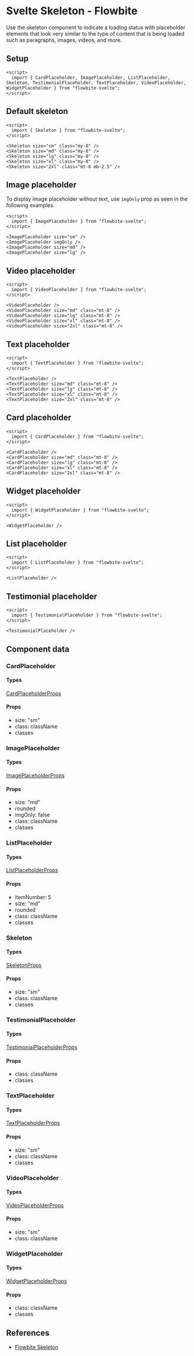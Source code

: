 # Svelte Skeleton - Flowbite


Use the skeleton component to indicate a loading status with placeholder elements that look very similar to the type of content that is being loaded such as paragraphs, images, videos, and more.

## Setup

```svelte
<script>
  import { CardPlaceholder, ImagePlaceholder, ListPlaceholder, Skeleton, TestimonialPlaceholder, TextPlaceholder, VideoPlaceholder, WidgetPlaceholder } from "flowbite-svelte";
</script>
```

## Default skeleton

```svelte
<script>
  import { Skeleton } from "flowbite-svelte";
</script>

<Skeleton size="sm" class="my-8" />
<Skeleton size="md" class="my-8" />
<Skeleton size="lg" class="my-8" />
<Skeleton size="xl" class="my-8" />
<Skeleton size="2xl" class="mt-8 mb-2.5" />
```

## Image placeholder

To display image placeholder without text, use `imgOnly` prop as seen in the following examples.

```svelte
<script>
  import { ImagePlaceholder } from "flowbite-svelte";
</script>

<ImagePlaceholder size="sm" />
<ImagePlaceholder imgOnly />
<ImagePlaceholder size="md" />
<ImagePlaceholder size="lg" />
```

## Video placeholder

```svelte
<script>
  import { VideoPlaceholder } from "flowbite-svelte";
</script>

<VideoPlaceholder />
<VideoPlaceholder size="md" class="mt-8" />
<VideoPlaceholder size="lg" class="mt-8" />
<VideoPlaceholder size="xl" class="mt-8" />
<VideoPlaceholder size="2xl" class="mt-8" />
```

## Text placeholder

```svelte
<script>
  import { TextPlaceholder } from "flowbite-svelte";
</script>

<TextPlaceholder />
<TextPlaceholder size="md" class="mt-8" />
<TextPlaceholder size="lg" class="mt-8" />
<TextPlaceholder size="xl" class="mt-8" />
<TextPlaceholder size="2xl" class="mt-8" />
```

## Card placeholder

```svelte
<script>
  import { CardPlaceholder } from "flowbite-svelte";
</script>

<CardPlaceholder />
<CardPlaceholder size="md" class="mt-8" />
<CardPlaceholder size="lg" class="mt-8" />
<CardPlaceholder size="xl" class="mt-8" />
<CardPlaceholder size="2xl" class="mt-8" />
```

## Widget placeholder

```svelte
<script>
  import { WidgetPlaceholder } from "flowbite-svelte";
</script>

<WidgetPlaceholder />
```

## List placeholder

```svelte
<script>
  import { ListPlaceholder } from "flowbite-svelte";
</script>

<ListPlaceholder />
```

## Testimonial placeholder

```svelte
<script>
  import { TestimonialPlaceholder } from "flowbite-svelte";
</script>

<TestimonialPlaceholder />
```

## Component data

### CardPlaceholder

#### Types

[CardPlaceholderProps](https://github.com/themesberg/flowbite-svelte/blob/main/src/lib/types.ts#L1409)

#### Props

- size: "sm"
- class: className
- classes

### ImagePlaceholder

#### Types

[ImagePlaceholderProps](https://github.com/themesberg/flowbite-svelte/blob/main/src/lib/types.ts#L1413)

#### Props

- size: "md"
- rounded
- imgOnly: false
- class: className
- classes

### ListPlaceholder

#### Types

[ListPlaceholderProps](https://github.com/themesberg/flowbite-svelte/blob/main/src/lib/types.ts#L1419)

#### Props

- itemNumber: 5
- size: "md"
- rounded
- class: className
- classes

### Skeleton

#### Types

[SkeletonProps](https://github.com/themesberg/flowbite-svelte/blob/main/src/lib/types.ts#L1425)

#### Props

- size: "sm"
- class: className
- classes

### TestimonialPlaceholder

#### Types

[TestimonialPlaceholderProps](https://github.com/themesberg/flowbite-svelte/blob/main/src/lib/types.ts#L1429)

#### Props

- class: className
- classes

### TextPlaceholder

#### Types

[TextPlaceholderProps](https://github.com/themesberg/flowbite-svelte/blob/main/src/lib/types.ts#L1431)

#### Props

- size: "sm"
- class: className
- classes

### VideoPlaceholder

#### Types

[VideoPlaceholderProps](https://github.com/themesberg/flowbite-svelte/blob/main/src/lib/types.ts#L1435)

#### Props

- size: "sm"
- class: className

### WidgetPlaceholder

#### Types

[WidgetPlaceholderProps](https://github.com/themesberg/flowbite-svelte/blob/main/src/lib/types.ts#L1439)

#### Props

- class: className
- classes


## References

- [Flowbite Skeleton](https://flowbite.com/docs/components/sidebar/)


